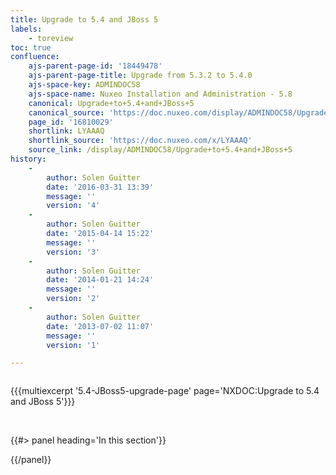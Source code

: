 ```yaml
---
title: Upgrade to 5.4 and JBoss 5
labels:
    - toreview
toc: true
confluence:
    ajs-parent-page-id: '18449478'
    ajs-parent-page-title: Upgrade from 5.3.2 to 5.4.0
    ajs-space-key: ADMINDOC58
    ajs-space-name: Nuxeo Installation and Administration - 5.8
    canonical: Upgrade+to+5.4+and+JBoss+5
    canonical_source: 'https://doc.nuxeo.com/display/ADMINDOC58/Upgrade+to+5.4+and+JBoss+5'
    page_id: '16810029'
    shortlink: LYAAAQ
    shortlink_source: 'https://doc.nuxeo.com/x/LYAAAQ'
    source_link: /display/ADMINDOC58/Upgrade+to+5.4+and+JBoss+5
history:
    - 
        author: Solen Guitter
        date: '2016-03-31 13:39'
        message: ''
        version: '4'
    - 
        author: Solen Guitter
        date: '2015-04-14 15:22'
        message: ''
        version: '3'
    - 
        author: Solen Guitter
        date: '2014-01-21 14:24'
        message: ''
        version: '2'
    - 
        author: Solen Guitter
        date: '2013-07-02 11:07'
        message: ''
        version: '1'

---
```

<div class="row"><div class="column medium-8">

{{{multiexcerpt '5.4-JBoss5-upgrade-page' page='NXDOC:Upgrade to 5.4 and JBoss 5'}}}

&nbsp;

</div><div class="column medium-4">{{#> panel heading='In this section'}}

{{/panel}}</div></div>